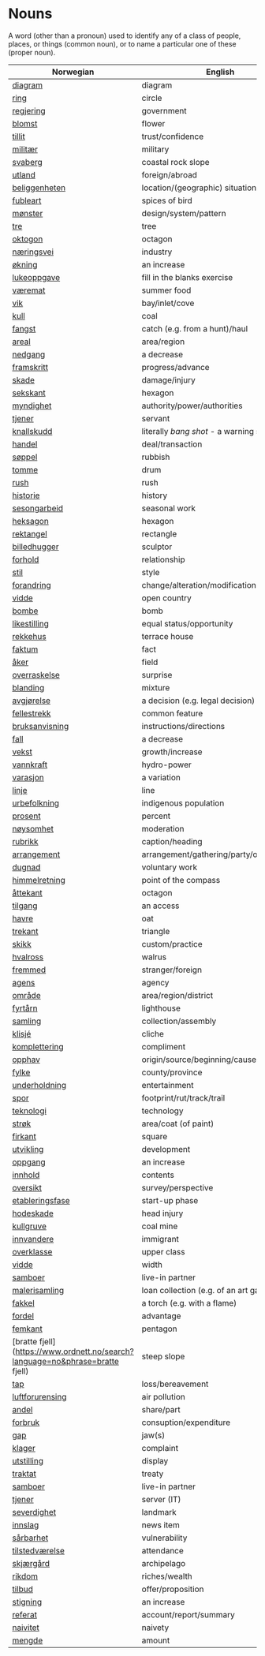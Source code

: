 # Nouns

A word (other than a pronoun) used to identify any of a class of people, places, or things (common noun), or to name a particular one of these (proper noun).

| Norwegian | English | Gender |
| --- | --- | --- |
| [diagram](https://www.ordnett.no/search?language=no&phrase=diagram) | diagram | i |
| [ring](https://www.ordnett.no/search?language=no&phrase=ring) | circle | m |
| [regjering](https://www.ordnett.no/search?language=no&phrase=regjering) | government | m |
| [blomst](https://www.ordnett.no/search?language=no&phrase=blomst) | flower | m |
| [tillit](https://www.ordnett.no/search?language=no&phrase=tillit) | trust/confidence | m |
| [militær](https://www.ordnett.no/search?language=no&phrase=militær) | military | m |
| [svaberg](https://www.ordnett.no/search?language=no&phrase=svaberg) | coastal rock slope | i |
| [utland](https://www.ordnett.no/search?language=no&phrase=utland) | foreign/abroad | m |
| [beliggenheten](https://www.ordnett.no/search?language=no&phrase=beliggenheten) | location/(geographic) situation | m/f |
| [fubleart](https://www.ordnett.no/search?language=no&phrase=fubleart) | spices of bird | m/f |
| [mønster](https://www.ordnett.no/search?language=no&phrase=mønster) | design/system/pattern | i |
| [tre](https://www.ordnett.no/search?language=no&phrase=tre) | tree | i |
| [oktogon](https://www.ordnett.no/search?language=no&phrase=oktogon) | octagon | m |
| [næringsvei](https://www.ordnett.no/search?language=no&phrase=næringsvei) | industry | m |
| [økning](https://www.ordnett.no/search?language=no&phrase=økning) | an increase | m |
| [lukeoppgave](https://www.ordnett.no/search?language=no&phrase=lukeoppgave) | fill in the blanks exercise | m |
| [væremat](https://www.ordnett.no/search?language=no&phrase=væremat) | summer food | m |
| [vik](https://www.ordnett.no/search?language=no&phrase=vik) | bay/inlet/cove | m |
| [kull](https://www.ordnett.no/search?language=no&phrase=kull) | coal | i |
| [fangst](https://www.ordnett.no/search?language=no&phrase=fangst) | catch (e.g. from a hunt)/haul | m |
| [areal](https://www.ordnett.no/search?language=no&phrase=areal) | area/region | i |
| [nedgang](https://www.ordnett.no/search?language=no&phrase=nedgang) | a decrease | m |
| [framskritt](https://www.ordnett.no/search?language=no&phrase=framskritt) | progress/advance | i |
| [skade](https://www.ordnett.no/search?language=no&phrase=skade) | damage/injury | m |
| [sekskant](https://www.ordnett.no/search?language=no&phrase=sekskant) | hexagon | m |
| [myndighet](https://www.ordnett.no/search?language=no&phrase=myndighet) | authority/power/authorities | m |
| [tjener](https://www.ordnett.no/search?language=no&phrase=tjener) | servant | m |
| [knallskudd](https://www.ordnett.no/search?language=no&phrase=knallskudd) | literally _bang shot_ - a warning shot gun | i |
| [handel](https://www.ordnett.no/search?language=no&phrase=handel) | deal/transaction | m |
| [søppel](https://www.ordnett.no/search?language=no&phrase=søppel) | rubbish | i |
| [tomme](https://www.ordnett.no/search?language=no&phrase=tomme) | drum | m |
| [rush](https://www.ordnett.no/search?language=no&phrase=rush) | rush | i |
| [historie](https://www.ordnett.no/search?language=no&phrase=historie) | history | m/f |
| [sesongarbeid](https://www.ordnett.no/search?language=no&phrase=sesongarbeid) | seasonal work | i |
| [heksagon](https://www.ordnett.no/search?language=no&phrase=heksagon) | hexagon | m |
| [rektangel](https://www.ordnett.no/search?language=no&phrase=rektangel) | rectangle | i |
| [billedhugger](https://www.ordnett.no/search?language=no&phrase=billedhugger) | sculptor | m |
| [forhold](https://www.ordnett.no/search?language=no&phrase=forhold) | relationship | i |
| [stil](https://www.ordnett.no/search?language=no&phrase=stil) | style | m |
| [forandring](https://www.ordnett.no/search?language=no&phrase=forandring) | change/alteration/modification | m |
| [vidde](https://www.ordnett.no/search?language=no&phrase=vidde) | open country | m |
| [bombe](https://www.ordnett.no/search?language=no&phrase=bombe) | bomb | m |
| [likestilling](https://www.ordnett.no/search?language=no&phrase=likestilling) | equal status/opportunity | m |
| [rekkehus](https://www.ordnett.no/search?language=no&phrase=rekkehus) | terrace house | i |
| [faktum](https://www.ordnett.no/search?language=no&phrase=faktum) | fact | i |
| [åker](https://www.ordnett.no/search?language=no&phrase=åker) | field | m |
| [overraskelse](https://www.ordnett.no/search?language=no&phrase=overraskelse) | surprise | m |
| [blanding](https://www.ordnett.no/search?language=no&phrase=blanding) | mixture | m |
| [avgjørelse](https://www.ordnett.no/search?language=no&phrase=avgjørelse) | a decision (e.g. legal decision) | m |
| [fellestrekk](https://www.ordnett.no/search?language=no&phrase=fellestrekk) | common feature | i |
| [bruksanvisning](https://www.ordnett.no/search?language=no&phrase=bruksanvisning) | instructions/directions | m |
| [fall](https://www.ordnett.no/search?language=no&phrase=fall) | a decrease | i |
| [vekst](https://www.ordnett.no/search?language=no&phrase=vekst) | growth/increase | m |
| [vannkraft](https://www.ordnett.no/search?language=no&phrase=vannkraft) | hydro-power | m |
| [varasjon](https://www.ordnett.no/search?language=no&phrase=varasjon) | a variation | m |
| [linje](https://www.ordnett.no/search?language=no&phrase=linje) | line | m |
| [urbefolkning](https://www.ordnett.no/search?language=no&phrase=urbefolkning) | indigenous population | m |
| [prosent](https://www.ordnett.no/search?language=no&phrase=prosent) | percent | m |
| [nøysomhet](https://www.ordnett.no/search?language=no&phrase=nøysomhet) | moderation | m |
| [rubrikk](https://www.ordnett.no/search?language=no&phrase=rubrikk) | caption/heading | m |
| [arrangement](https://www.ordnett.no/search?language=no&phrase=arrangement) | arrangement/gathering/party/organisation | i |
| [dugnad](https://www.ordnett.no/search?language=no&phrase=dugnad) | voluntary work | m |
| [himmelretning](https://www.ordnett.no/search?language=no&phrase=himmelretning) | point of the compass | m |
| [åttekant](https://www.ordnett.no/search?language=no&phrase=åttekant) | octagon | m |
| [tilgang](https://www.ordnett.no/search?language=no&phrase=tilgang) | an access | i |
| [havre](https://www.ordnett.no/search?language=no&phrase=havre) | oat | m |
| [trekant](https://www.ordnett.no/search?language=no&phrase=trekant) | triangle | m |
| [skikk](https://www.ordnett.no/search?language=no&phrase=skikk) | custom/practice | m |
| [hvalross](https://www.ordnett.no/search?language=no&phrase=hvalross) | walrus | m |
| [fremmed](https://www.ordnett.no/search?language=no&phrase=fremmed) | stranger/foreign | m |
| [agens](https://www.ordnett.no/search?language=no&phrase=agens) | agency | m |
| [område](https://www.ordnett.no/search?language=no&phrase=område) | area/region/district | i |
| [fyrtårn](https://www.ordnett.no/search?language=no&phrase=fyrtårn) | lighthouse | i |
| [samling](https://www.ordnett.no/search?language=no&phrase=samling) | collection/assembly | m |
| [klisjé](https://www.ordnett.no/search?language=no&phrase=klisjé) | cliche | m |
| [komplettering](https://www.ordnett.no/search?language=no&phrase=komplettering) | compliment | m |
| [opphav](https://www.ordnett.no/search?language=no&phrase=opphav) | origin/source/beginning/cause | i |
| [fylke](https://www.ordnett.no/search?language=no&phrase=fylke) | county/province | i |
| [underholdning](https://www.ordnett.no/search?language=no&phrase=underholdning) | entertainment | m |
| [spor](https://www.ordnett.no/search?language=no&phrase=spor) | footprint/rut/track/trail | i |
| [teknologi](https://www.ordnett.no/search?language=no&phrase=teknologi) | technology | m |
| [strøk](https://www.ordnett.no/search?language=no&phrase=strøk) | area/coat (of paint) | i |
| [firkant](https://www.ordnett.no/search?language=no&phrase=firkant) | square | m |
| [utvikling](https://www.ordnett.no/search?language=no&phrase=utvikling) | development | m |
| [oppgang](https://www.ordnett.no/search?language=no&phrase=oppgang) | an increase | m |
| [innhold](https://www.ordnett.no/search?language=no&phrase=innhold) | contents | i |
| [oversikt](https://www.ordnett.no/search?language=no&phrase=oversikt) | survey/perspective | m |
| [etableringsfase](https://www.ordnett.no/search?language=no&phrase=etableringsfase) | start-up phase | m |
| [hodeskade](https://www.ordnett.no/search?language=no&phrase=hodeskade) | head injury | m |
| [kullgruve](https://www.ordnett.no/search?language=no&phrase=kullgruve) | coal mine | m |
| [innvandere](https://www.ordnett.no/search?language=no&phrase=innvandere) | immigrant | m |
| [overklasse](https://www.ordnett.no/search?language=no&phrase=overklasse) | upper class | m |
| [vidde](https://www.ordnett.no/search?language=no&phrase=vidde) | width | m/f |
| [samboer](https://www.ordnett.no/search?language=no&phrase=samboer) | live-in partner | m |
| [malerisamling](https://www.ordnett.no/search?language=no&phrase=malerisamling) | loan collection (e.g. of an art gallery) | m |
| [fakkel](https://www.ordnett.no/search?language=no&phrase=fakkel) | a torch (e.g. with a flame) | m |
| [fordel](https://www.ordnett.no/search?language=no&phrase=fordel) | advantage | m |
| [femkant](https://www.ordnett.no/search?language=no&phrase=femkant) | pentagon | m |
| [bratte fjell](https://www.ordnett.no/search?language=no&phrase=bratte fjell) | steep slope | m |
| [tap](https://www.ordnett.no/search?language=no&phrase=tap) | loss/bereavement | i |
| [luftforurensing](https://www.ordnett.no/search?language=no&phrase=luftforurensing) | air pollution | m |
| [andel](https://www.ordnett.no/search?language=no&phrase=andel) | share/part | m |
| [forbruk](https://www.ordnett.no/search?language=no&phrase=forbruk) | consuption/expenditure | i |
| [gap](https://www.ordnett.no/search?language=no&phrase=gap) | jaw(s) | m |
| [klager](https://www.ordnett.no/search?language=no&phrase=klager) | complaint | m |
| [utstilling](https://www.ordnett.no/search?language=no&phrase=utstilling) | display | m |
| [traktat](https://www.ordnett.no/search?language=no&phrase=traktat) | treaty | m |
| [samboer](https://www.ordnett.no/search?language=no&phrase=samboer) | live-in partner | m |
| [tjener](https://www.ordnett.no/search?language=no&phrase=tjener) | server (IT) | m |
| [severdighet](https://www.ordnett.no/search?language=no&phrase=severdighet) | landmark | m |
| [innslag](https://www.ordnett.no/search?language=no&phrase=innslag) | news item | i |
| [sårbarhet](https://www.ordnett.no/search?language=no&phrase=sårbarhet) | vulnerability | m |
| [tilstedværelse](https://www.ordnett.no/search?language=no&phrase=tilstedværelse) | attendance | i |
| [skjærgård](https://www.ordnett.no/search?language=no&phrase=skjærgård) | archipelago | m |
| [rikdom](https://www.ordnett.no/search?language=no&phrase=rikdom) | riches/wealth | m |
| [tilbud](https://www.ordnett.no/search?language=no&phrase=tilbud) | offer/proposition | i |
| [stigning](https://www.ordnett.no/search?language=no&phrase=stigning) | an increase | m |
| [referat](https://www.ordnett.no/search?language=no&phrase=referat) | account/report/summary | i |
| [naivitet](https://www.ordnett.no/search?language=no&phrase=naivitet) | naivety | m |
| [mengde](https://www.ordnett.no/search?language=no&phrase=mengde) | amount | m |

